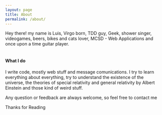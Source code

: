 ```yaml
---
layout: page
title: About
permalink: /about/
---
```


Hey there! my name is Luis, Virgo born, TDD guy, Geek, shower singer, videogames, beers, bikes and cats lover, MCSD - Web Applications and once upon a time guitar player.
<br>
<br>

#### What I do

I write code, mostly web stuff and message comunications. I try to learn everything about everything, try to understand the existence of the universe, the theories of special relativity and general relativity by Albert Einstein and those kind of weird stuff.

Any question or feedback are always welcome, so feel free to contact me

Thanks for Reading

